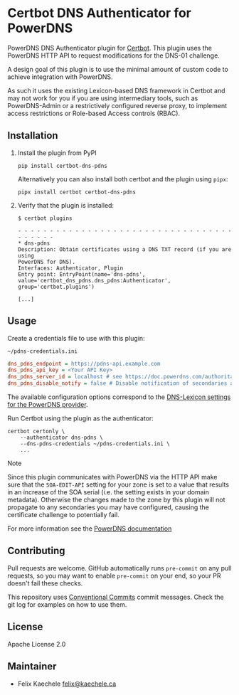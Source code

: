 # Certbot DNS Authenticator for PowerDNS

PowerDNS DNS Authenticator plugin for [Certbot](https://certbot.eff.org). This
plugin uses the PowerDNS HTTP API to request modifications for the DNS-01
challenge.

A design goal of this plugin is to use the minimal amount of custom code to
achieve integration with PowerDNS.

As such it uses the existing Lexicon-based DNS framework in Certbot and may not
work for you if you are using intermediary tools, such as PowerDNS-Admin or a
restrictively configured reverse proxy, to implement access restrictions or
Role-based Access controls (RBAC).

## Installation

1. Install the plugin from PyPI

   ```shell
   pip install certbot-dns-pdns
   ```

   Alternatively you can also install both certbot and the plugin using `pipx`:

   ```shell
   pipx install certbot certbot-dns-pdns
   ```

2. Verify that the plugin is installed:

   ```shell
   $ certbot plugins

   - - - - - - - - - - - - - - - - - - - - - - - - - - - - - - - - - - - - - - - -
   * dns-pdns
   Description: Obtain certificates using a DNS TXT record (if you are using
   PowerDNS for DNS).
   Interfaces: Authenticator, Plugin
   Entry point: EntryPoint(name='dns-pdns',
   value='certbot_dns_pdns.dns_pdns:Authenticator', group='certbot.plugins')

   [...]
   ```

## Usage

Create a credentials file to use with this plugin:

`~/pdns-credentials.ini`

```ini
dns_pdns_endpoint = https://pdns-api.example.com
dns_pdns_api_key = <Your API Key>
dns_pdns_server_id = localhost # see https://doc.powerdns.com/authoritative/http-api/server.html
dns_pdns_disable_notify = false # Disable notification of secondaries after record changes
```

The available configuration options correspond to the
[DNS-Lexicon settings for the PowerDNS provider](https://dns-lexicon.readthedocs.io/en/latest/configuration_reference.html#powerdns).

Run Certbot using the plugin as the authenticator:

```shell
certbot certonly \
    --authenticator dns-pdns \
    --dns-pdns-credentials ~/pdns-credentials.ini \
    ...
```

> [!NOTE]
>
> Since this plugin communicates with PowerDNS via the HTTP API make sure that
> the `SOA-EDIT-API` setting for your zone is set to a value that results in an
> increase of the SOA serial (i.e. the setting exists in your domain metadata).
> Otherwise the changes made to the zone by this plugin will not propagate to
> any secondaries you may have configured, causing the certificate challenge to
> potentially fail.
>
> For more information see the
> [PowerDNS documentation](https://doc.powerdns.com/authoritative/domainmetadata.html#soa-edit-api)

## Contributing

Pull requests are welcome. GitHub automatically runs `pre-commit` on any pull
requests, so you may want to enable `pre-commit` on your end, so your PR doesn't
fail these checks.

This repository uses [Conventional Commits](https://www.conventionalcommits.org)
commit messages. Check the git log for examples on how to use them.

## License

Apache License 2.0

## Maintainer

- Felix Kaechele <felix@kaechele.ca>
